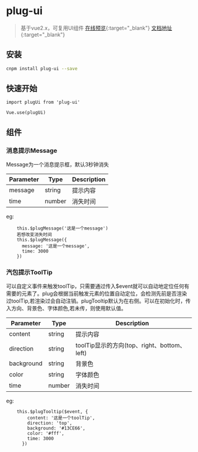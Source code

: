 # plug-ui

> 基于vue2.x，可复用UI组件 [在线预览](https://fengbozhi.github.io/plug-ui/dist/index.html#/){:target="_blank"}   [文档地址](https://fengbozhi.github.io/plug-ui/#/){:target="_blank"}   

## 安装

``` bash
cnpm install plug-ui --save
```
## 快速开始
``` 
import plugUi from 'plug-ui'

Vue.use(plugUi)
```
## 组件

### 消息提示Message
Message为一个消息提示框，默认3秒钟消失

| Parameter | Type | Description |
| -------- | ------- | ------ |
| message | string | 提示内容 |
| time | number | 消失时间 |

eg:

```
    this.$plugMessage('这是一个message')
    若想改变消失时间
    this.$plugMessage({
      message: '这是一个message',
      time: 3000
    })
```

### 汽包提示ToolTip

可以自定义事件来触发toolTip，只需要通过传入$event就可以自动地定位任何有需要的元素了。plug会根据当前触发元素的位置自动定位，会检测先前是否渲染过toolTip,若渲染过会自动注销。plugTooltip默认为在右侧。可以在初始化时，传入方向、背景色、字体颜色,若未传，则使用默认值。

| Parameter | Type | Description |
| --------| ------- | -------- |
| content | string | 提示内容 |
| direction | string | toolTip显示的方向(top、right、bottom、left) |
| background | string | 背景色 |
| color | string | 字体颜色 |
| time | number | 消失时间 |

eg:

```
    this.$plugTooltip($event, {
        content: '这是一个toolTip',
        direction: 'top',
        background: '#13CE66',
        color: '#fff',
        time: 3000
      })
```
